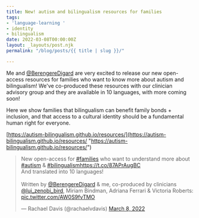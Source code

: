 ```yaml
---
title: New! autism and bilingualism resources for families
tags:
- 'language-learning '
- identity
- bilingualism
date: 2022-03-08T00:00:00Z
layout: _layouts/post.njk
permalink: "/blog/posts/{{ title | slug }}/"

---
```

Me and [@BerengereDigard](https://twitter.com/BerengereDigard) are very excited to release our new open-access resources for families who want to know more about autism and bilingualism! We've co-produced these resources with our clinician advisory group and they are available in 10 languages, with more coming soon!

Here we show families that bilingualism can benefit family bonds + inclusion, and that access to a cultural identity should be a fundamental human right for everyone.

[https://autism-bilingualism.github.io/resources/](https://autism-bilingualism.github.io/resources/ "https://autism-bilingualism.github.io/resources/")

<blockquote class="twitter-tweet"><p lang="en" dir="ltr">New open-access for <a href="https://twitter.com/hashtag/families?src=hash&ref_src=twsrc%5Etfw">#families</a> who want to understand more about <a href="https://twitter.com/hashtag/autism?src=hash&ref_src=twsrc%5Etfw">#autism</a> & <a href="https://twitter.com/hashtag/bilingualism?src=hash&ref_src=twsrc%5Etfw">#bilingualism</a><a href="https://t.co/87APrAugBC">https://t.co/87APrAugBC</a><br>And translated into 10 languages!<br><br>Written by <a href="https://twitter.com/BerengereDigard?ref_src=twsrc%5Etfw">@BerengereDigard</a> & me, co-produced by clinicians <a href="https://twitter.com/lui_zenobi_bird?ref_src=twsrc%5Etfw">@lui_zenobi_bird</a>, Miriam Bindman, Adriana Ferrari & Victoria Roberts: <a href="https://t.co/AW0S9fvTMO">pic.twitter.com/AW0S9fvTMO</a></p>— Rachael Davis (@rachaelvdavis) <a href="https://twitter.com/rachaelvdavis/status/1501127743156727810?ref_src=twsrc%5Etfw">March 8, 2022</a></blockquote> <script async src="https://platform.twitter.com/widgets.js" charset="utf-8"></script>